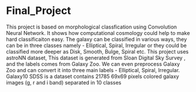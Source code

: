 # Final_Project
This project is based on morphological classfication using Convolution Neural Network. It 
shows how computational cosmology could help to make hard classificaiton easy. The galaxy can 
be classified in various ways, they can be in three classes namely - Elliptical, Spiral, Irregular or 
they could be classified more deeper as Disk, Smooth, Bulge, Spiral etc.
This project uses astroNN dataset, This dataset is generated from Sloan Digital Sky Survey , and 
the labels comes from Galaxy Zoo. We can even preprocess Galaxy Zoo and can convert it into 
three main labels - Elliptical, Spiral, Irregular. Galaxy10 SDSS is a dataset contains 21785 69x69 
pixels colored galaxy images (g, r and i band) separated in 10 classes
